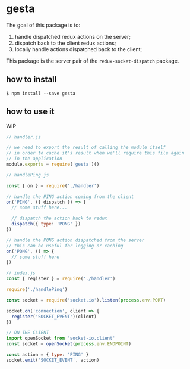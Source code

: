# gesta

The goal of this package is to:

1. handle dispatched redux actions on the server;
2. dispatch back to the client redux actions;
3. locally handle actions dispatched back to the client;

This package is the server pair of the `redux-socket-dispatch` package.

## how to install

```
$ npm install --save gesta
```

## how to use it

WIP

```js
// handler.js

// we need to export the result of calling the module itself
// in order to cache it's result when we'll require this file again
// in the application
module.exports = require('gesta')()
```

```js
// handlePing.js

const { on } = require('./handler')

// handle the PING action coming from the client
on('PING', ({ dispatch }) => {
  // some stuff here...

  // dispatch the action back to redux  
  dispatch({ type: 'PONG' })
})

// handle the PONG action dispatched from the server
// this can be useful for logging or caching
on('PONG', () => {
  // some stuff here
})
```

```js
// index.js
const { register } = require('./handler')

require('./handlePing')

const socket = require('socket.io').listen(process.env.PORT)

socket.on('connection', client => {
  register('SOCKET_EVENT')(client)
})
```

```js
// ON THE CLIENT
import openSocket from 'socket-io.client'
const socket = openSocket(process.env.ENDPOINT)

const action = { type: 'PING' }
socket.emit('SOCKET_EVENT', action)
```
